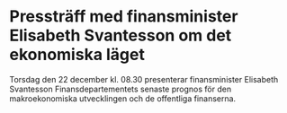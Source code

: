# Pressträff med finansminister Elisabeth Svantesson om det ekonomiska läget

Torsdag den 22 december kl. 08.30 presenterar finansminister Elisabeth Svantesson Finansdepartementets senaste prognos för den makroekonomiska utvecklingen och de offentliga finanserna.
